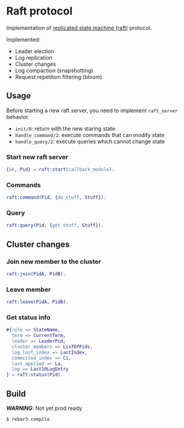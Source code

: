 # Raft protocol

Implementation of [replicated state machine (raft)](https://raft.github.io/) protocol.

Implemented:
* Leader election
* Log replication
* Cluster changes
* Log compaction (snapshotting)
* Request repetition filtering (bloom)

## Usage

Before starting a new raft server, you need to implement
`raft_server` behavior. 

 * `init/0`: return with the new staring state
 * `handle_command/2`: execute commands that can modify state
 * `handle_query/2`: execute queries which cannot change state

### Start new raft server
```erlang
{ok, Pid} = raft:start(callback_module).
```

### Commands
```erlang
raft:command(Pid, {do_stuff, Stuff}).
```

### Query
```erlang
raft:query(Pid, {get_stuff, Stuff}).
```

## Cluster changes

### Join new member to the cluster
```erlang
raft:join(PidA, PidB).
```

### Leave member
```erlang
raft:leave(PidA, PidB).
```

### Get status info

```erlang
#{role => StateName,
  term => CurrentTerm,
  leader => LeaderPid,
  cluster_members => LisfOfPids,
  log_last_index => LastIndex,
  committed_index => Ci,
  last_applied => La,
  log => Last10LogEntry
} = raft:status(Pid)
```


Build
-----

***WARNING***: Not yet prod ready

    $ rebar3 compile
